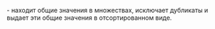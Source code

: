 \- находит общие значения в множествах, исключает дубликаты и выдает эти общие значения в отсортированном виде.